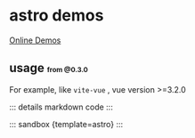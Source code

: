 # astro demos

[Online Demos](https://sandpack-vue3.js-bridge.com/?path=/story/presets-template--astro)

## usage <small style="font-size: 12px; color: var(--vp-c-green);">from @0.3.0</small>

For example, like `vite-vue` , vue version >=3.2.0

<script setup>
import astro from '../codes/vite-templates/astro.ts';
</script>

::: details markdown code
<CodePanel :value="astro" />
:::

::: sandbox {template=astro}
:::
